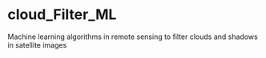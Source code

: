 # cloud_Filter_ML
Machine learning algorithms in remote sensing to filter clouds and shadows in satellite images 
